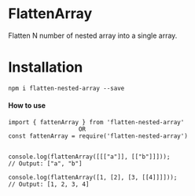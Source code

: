 # FlattenArray

Flatten N number of nested array into a single array. 

# Installation

`npm i flatten-nested-array --save`


#### How to use

```
import { fattenArray } from 'flatten-nested-array'
                    OR
const fattenArray = require('flatten-nested-array')


console.log(flattenArray([[["a"]], [["b"]]]));
// Output: ["a", "b"]

console.log(flattenArray([1, [2], [3, [[4]]]]));
// Output: [1, 2, 3, 4]
```
